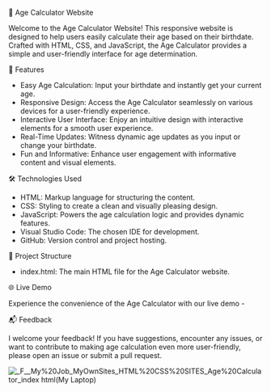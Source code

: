 📆 Age Calculator Website

Welcome to the Age Calculator Website! This responsive website is designed to help users easily calculate their age based on their birthdate. Crafted with HTML, CSS, and JavaScript, the Age Calculator provides a simple and user-friendly interface for age determination.

🚀 Features

- Easy Age Calculation: Input your birthdate and instantly get your current age.
- Responsive Design: Access the Age Calculator seamlessly on various devices for a user-friendly experience.
- Interactive User Interface: Enjoy an intuitive design with interactive elements for a smooth user experience.
- Real-Time Updates: Witness dynamic age updates as you input or change your birthdate.
- Fun and Informative: Enhance user engagement with informative content and visual elements.

🛠️ Technologies Used

- HTML: Markup language for structuring the content.
- CSS: Styling to create a clean and visually pleasing design.
- JavaScript: Powers the age calculation logic and provides dynamic features.
- Visual Studio Code: The chosen IDE for development.
- GitHub: Version control and project hosting.

📂 Project Structure

- index.html: The main HTML file for the Age Calculator website.

🌐 Live Demo

Experience the convenience of the Age Calculator with our live demo -

📬 Feedback

I welcome your feedback! If you have suggestions, encounter any issues, or want to contribute to making age calculation even more user-friendly, please open an issue or submit a pull request.

![_F__My%20Job_MyOwnSites_HTML%20CSS%20SITES_Age%20Calculator_index html(My Laptop)](https://github.com/chula805/Age-Calculator/assets/121760253/1fb7eb87-912a-4f28-8414-27abb734251f)

